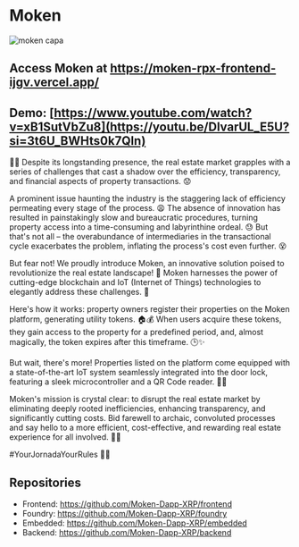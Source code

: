 # Moken 

![moken capa](https://github.com/Moken-Dapp-XRP/.github/assets/99221221/e749ab01-f75b-4ef6-930e-0d152a17e69e)

## Access Moken at https://moken-rpx-frontend-ijgv.vercel.app/

## Demo: [https://www.youtube.com/watch?v=xB1SutVbZu8](https://youtu.be/DlvarUL_E5U?si=3t6U_BWHts0k7QIn)

🏡🚀 Despite its longstanding presence, the real estate market grapples with a series of challenges that cast a shadow over the efficiency, transparency, and financial aspects of property transactions. 😟

A prominent issue haunting the industry is the staggering lack of efficiency permeating every stage of the process. 😩 The absence of innovation has resulted in painstakingly slow and bureaucratic procedures, turning property access into a time-consuming and labyrinthine ordeal. 😓 But that's not all – the overabundance of intermediaries in the transactional cycle exacerbates the problem, inflating the process's cost even further. 😵

But fear not! We proudly introduce Moken, an innovative solution poised to revolutionize the real estate landscape! 🌟 Moken harnesses the power of cutting-edge blockchain and IoT (Internet of Things) technologies to elegantly address these challenges. 🚀

Here's how it works: property owners register their properties on the Moken platform, generating utility tokens. 🏠💰 When users acquire these tokens, they gain access to the property for a predefined period, and, almost magically, the token expires after this timeframe. 🕒✨

But wait, there's more! Properties listed on the platform come equipped with a state-of-the-art IoT system seamlessly integrated into the door lock, featuring a sleek microcontroller and a QR Code reader. 📡🚪

Moken's mission is crystal clear: to disrupt the real estate market by eliminating deeply rooted inefficiencies, enhancing transparency, and significantly cutting costs. Bid farewell to archaic, convoluted processes and say hello to a more efficient, cost-effective, and rewarding real estate experience for all involved. 🙌🏡

#YourJornadaYourRules 🚀💎


## Repositories

- Frontend: https://github.com/Moken-Dapp-XRP/frontend
- Foundry: https://github.com/Moken-Dapp-XRP/foundry
- Embedded: https://github.com/Moken-Dapp-XRP/embedded
- Backend: https://github.com/Moken-Dapp-XRP/backend



